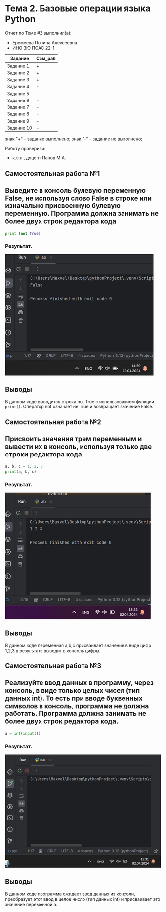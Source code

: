 # Тема 2. Базовые операции языка Python
Отчет по Теме #2 выполнил(а):
- Еремеева Полина Алексеевна
- ИНО ЗЮ ПОАС 22-1

| Задание | Сам_раб |
| ------ | ------ |
| Задание 1 |  + |
| Задание 2 | + |
| Задание 3 | + |
| Задание 4 | - |
| Задание 5 | - |
| Задание 6 | - |
| Задание 7 | - |
| Задание 8 | - |
| Задание 9 | - |
| Задание 10 | - |

знак "+" - задание выполнено; знак "-" - задание не выполнено;

Работу проверили:
- к.э.н., доцент Панов М.А.

## Самостоятельная работа №1

## Выведите в консоль булевую переменную False, не используя слово False в строке или изначально присвоенную булевую переменную. Программа должна занимать не более двух строк редактора кода

```python
print (not True)
```
### Результат.

![Меню](https://github.com/PolinaEr22/Lab/blob/Тема2/pic/1.png)

## Выводы
В данном коде выводится строка not True с использованием функции `print()`. Оператор not означает не True и возвращает значение False.

## Самостоятельная работа №2

## Присвоить значения трем переменным и вывести их в консоль, используя только две строки редактора кода

```python
a, b, c = 1, 2, 3
print(a, b, c)
```
### Результат.

![Меню](https://github.com/PolinaEr22/Lab/blob/Тема2/pic/2.png)

## Выводы
В данном коде переменная a,b,c присваивает значение в виде цифр 1,2,3 в результате выводит в консоль цифры.

## Самостоятельная работа №3

## Реализуйте ввод данных в программу, через консоль, в виде только целых чисел (тип данных int). То есть при вводе буквенных символов в консоль, программа не должна работать. Программа должна занимать не более двух строк редактора кода.

```python
a = int(input())
```
### Результат.

![Меню](https://github.com/PolinaEr22/Lab/blob/Тема2/pic/3.png)

## Выводы

В данном коде программа ожидает ввод данных из консоли, преобразует этот ввод в целое число (тип данных int) и присваивает это значение переменной a.
